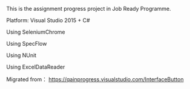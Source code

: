This is the assignment progress project in Job Ready Programme.

Platform: Visual Studio 2015 + C#

Using SeleniumChrome

Using SpecFlow

Using NUnit

Using ExcelDataReader


Migrated from：
https://qainprogress.visualstudio.com/InterfaceButton
